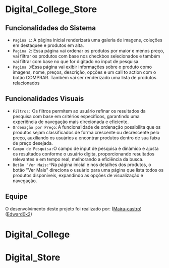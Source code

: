 # Digital_College_Store

## Funcionalidades do Sistema
- `Pagina 1`: A página inicial renderizará uma galeria de imagens, coleções em destaquee e produtos em alta.
- `Pagina 2`: Essa página vai ordenar os produtos por maior e menos preço, vai filtrar os produtos com base nos checkbox selecionados e também vai filtrar com base no que for digitado no input de pesquisa.
- `Pagina 3`:Essa página vai exibir informações sobre o produto como imagens, nome, preços, descrição, opções e um call to action com o botão COMPRAR. Também vai ser renderizado uma lista de produtos relacionados

## Funcionalidades Visuais
- `Filtros:` Os filtros permitem ao usuário refinar os resultados da pesquisa com base em critérios específicos, garantindo uma experiência de navegação mais direcionada e eficiente.
- `Ordenação por Preço:`A funcionalidade de ordenação possibilita que os produtos sejam classificados de forma crescente ou decrescente pelo preço, auxiliando os usuários a encontrar produtos dentro de sua faixa de preço desejada.
- `Campo de Pesquisa:`O campo de input de pesquisa é dinâmico e ajusta os resultados conforme o usuário digita, proporcionando resultados relevantes e em tempo real, melhorando a eficiência da busca.
- `Botão "Ver Mais:"`Na página inicial e nos detalhes dos produtos, o botão "Ver Mais" direciona o usuário para uma página que lista todos os produtos disponíveis, expandindo as opções de visualização e navegação.

## Equipe
O desenvolvimento deste projeto foi realizado por: 
([Maira-castro](https://github.com/Maira-castro))
([Edward0k2](https://github.com/edward0k2))

# Digital_College
# Digital_Store
